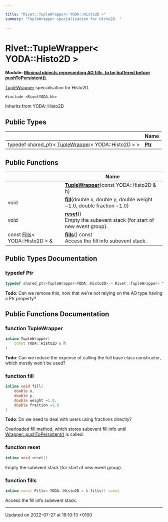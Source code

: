 ```yaml
---

title: "Rivet::TupleWrapper< YODA::Histo2D >"
summary: "TupleWrapper specialisation for Histo2D. "

---
```


# Rivet::TupleWrapper< YODA::Histo2D >

**Module:** **[Minimal objects representing AO fills, to be buffered before pushToPersistent().](http://example.org/modules/group__aotuples/)**



<a href="http://example.org/classes/classrivet_1_1tuplewrapper/">TupleWrapper</a> specialisation for Histo2D. 


`#include <RivetYODA.hh>`

Inherits from YODA::Histo2D

## Public Types

|                | Name           |
| -------------- | -------------- |
| typedef shared_ptr< <a href="http://example.org/classes/classrivet_1_1tuplewrapper/">TupleWrapper</a>< YODA::Histo2D > > | **[Ptr](http://example.org/classes/classrivet_1_1tuplewrapper_3_01yoda_1_1histo2d_01_4/#typedef-ptr)**  |

## Public Functions

|                | Name           |
| -------------- | -------------- |
| | **[TupleWrapper](http://example.org/classes/classrivet_1_1tuplewrapper_3_01yoda_1_1histo2d_01_4/#function-tuplewrapper)**(const YODA::Histo2D & h) |
| void | **[fill](http://example.org/classes/classrivet_1_1tuplewrapper_3_01yoda_1_1histo2d_01_4/#function-fill)**(double x, double y, double weight =1.0, double fraction =1.0) |
| void | **[reset](http://example.org/classes/classrivet_1_1tuplewrapper_3_01yoda_1_1histo2d_01_4/#function-reset)**()<br>Empty the subevent stack (for start of new event group).  |
| const <a href="http://example.org/modules/group__aotuples/#using-fills">Fills</a>< YODA::Histo2D > & | **[fills](http://example.org/classes/classrivet_1_1tuplewrapper_3_01yoda_1_1histo2d_01_4/#function-fills)**() const<br>Access the fill info subevent stack.  |

## Public Types Documentation

### typedef Ptr

```cpp
typedef shared_ptr<TupleWrapper<YODA::Histo2D> > Rivet::TupleWrapper< YODA::Histo2D >::Ptr;
```


**Todo**: Can we remove this, now that we're not relying on the AO type having a Ptr property? 

## Public Functions Documentation

### function TupleWrapper

```cpp
inline TupleWrapper(
    const YODA::Histo2D & h
)
```


**Todo**: Can we reduce the expense of calling the full base class constructor, which mostly won't be used? 

### function fill

```cpp
inline void fill(
    double x,
    double y,
    double weight =1.0,
    double fraction =1.0
)
```


**Todo**: Do we need to deal with users using fractions directly? 

Overloaded fill method, which stores subevent fill info until <a href="http://example.org/classes/classrivet_1_1wrapper/#function-pushtopersistent">Wrapper<T>::pushToPersistent()</a> is called.


### function reset

```cpp
inline void reset()
```

Empty the subevent stack (for start of new event group). 

### function fills

```cpp
inline const Fills< YODA::Histo2D > & fills() const
```

Access the fill info subevent stack. 

-------------------------------

Updated on 2022-07-27 at 19:10:13 +0100